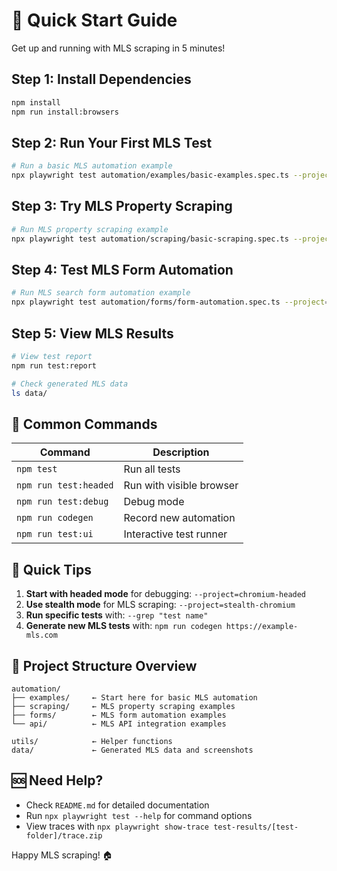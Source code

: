 # 🚀 Quick Start Guide

Get up and running with MLS scraping in 5 minutes!

## Step 1: Install Dependencies

```bash
npm install
npm run install:browsers
```

## Step 2: Run Your First MLS Test

```bash
# Run a basic MLS automation example
npx playwright test automation/examples/basic-examples.spec.ts --project=chromium-headless --grep "Navigate and interact"
```

## Step 3: Try MLS Property Scraping

```bash
# Run MLS property scraping example
npx playwright test automation/scraping/basic-scraping.spec.ts --project=stealth-chromium --grep "property listings"
```

## Step 4: Test MLS Form Automation

```bash
# Run MLS search form automation example
npx playwright test automation/forms/form-automation.spec.ts --project=chromium-headed --grep "property search"
```

## Step 5: View MLS Results

```bash
# View test report
npm run test:report

# Check generated MLS data
ls data/
```

## 🎯 Common Commands

| Command | Description |
|---------|-------------|
| `npm test` | Run all tests |
| `npm run test:headed` | Run with visible browser |
| `npm run test:debug` | Debug mode |
| `npm run codegen` | Record new automation |
| `npm run test:ui` | Interactive test runner |

## 🔧 Quick Tips

1. **Start with headed mode** for debugging: `--project=chromium-headed`
2. **Use stealth mode** for MLS scraping: `--project=stealth-chromium`
3. **Run specific tests** with: `--grep "test name"`
4. **Generate new MLS tests** with: `npm run codegen https://example-mls.com`

## 📁 Project Structure Overview

```
automation/
├── examples/     ← Start here for basic MLS automation
├── scraping/     ← MLS property scraping examples
├── forms/        ← MLS form automation examples
└── api/          ← MLS API integration examples

utils/            ← Helper functions
data/             ← Generated MLS data and screenshots
```

## 🆘 Need Help?

- Check `README.md` for detailed documentation
- Run `npx playwright test --help` for command options
- View traces with `npx playwright show-trace test-results/[test-folder]/trace.zip`

Happy MLS scraping! 🏠
